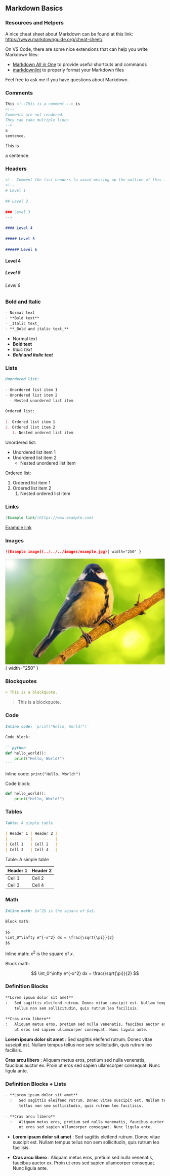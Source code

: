 <!--AUTOMATICALLY GENERATED
**********************************************************************
*                                                                    *
*    This file was automatically generated by copying                *
*    'content/notes/example/markdown_basics.md'. If you want to      *
*    manually overwrite it, you have to remove this whole c          *
*    omment. Otherwise, it will be overwritten the next time any     *
*    change happens in the notes.                                    *
*                                                                    *
**********************************************************************
-->

## Markdown Basics

### Resources and Helpers

A nice cheat sheet about Markdown can be found at this link: <https://www.markdownguide.org/cheat-sheet/>.

On VS Code, there are some nice extensions that can help you write Markdown files:

- [Markdown All in One](https://marketplace.visualstudio.com/items?itemName=yzhang.markdown-all-in-one) to provide useful shortcuts and commands
- [markdownlint](https://marketplace.visualstudio.com/items?itemName=DavidAnson.vscode-markdownlint) to properly format your Markdown files

Feel free to ask me if you have questions about Markdown.

### Comments

```markdown
This <!--This is a comment.--> is
<!--
Comments are not rendered.
They can take multiple lines
-->
a
sentence.
```

This <!--This is a comment.--> is
<!--
Comments are not rendered.
They can take multiple lines
-->
a
sentence.

### Headers

```markdown
<!-- Comment the fist headers to avoid messing up the outline of this file -->
<!--
# Level 1

## Level 2

### Level 3
-->

#### Level 4

##### Level 5

###### Level 6
```

<!--
# Level 1

## Level 2

### Level 3
-->

#### Level 4

##### Level 5

###### Level 6

### Bold and Italic

```markdown
- Normal text
- **Bold text**
- _Italic text_
- **_Bold and italic text_**
```

- Normal text
- **Bold text**
- _Italic text_
- **_Bold and italic text_**

### Lists

```markdown
Unordered list:

- Unordered list item 1
- Unordered list item 2
  - Nested unordered list item

Ordered list:

1. Ordered list item 1
2. Ordered list item 2
   1. Nested ordered list item
```

Unordered list:

- Unordered list item 1
- Unordered list item 2
  - Nested unordered list item

Ordered list:

1. Ordered list item 1
2. Ordered list item 2
   1. Nested ordered list item

### Links

```markdown
[Example link](https://www.example.com)
```

[Example link](https://www.example.com)

### Images

```markdown
![Example image](../../../images/example.jpg){ width="250" }
```

![Example image](../../../images/example.jpg){ width="250" }

### Blockquotes

```markdown
> This is a blockquote.
```

> This is a blockquote.

### Code

````markdown
Inline code: `print("Hello, World!")`

Code block:

```python
def hello_world():
    print("Hello, World!")
```
````

Inline code: `print("Hello, World!")`

Code block:

```python
def hello_world():
    print("Hello, World!")
```

### Tables

```markdown
Table: A simple table

| Header 1 | Header 2 |
| -------- | -------- |
| Cell 1   | Cell 2   |
| Cell 3   | Cell 4   |
```

Table: A simple table

| Header 1 | Header 2 |
| -------- | -------- |
| Cell 1   | Cell 2   |
| Cell 3   | Cell 4   |

### Math

```markdown
Inline math: $x^2$ is the square of $x$.

Block math:

$$
\int_0^\infty e^{-x^2} dx = \frac{\sqrt{\pi}}{2}
$$
```

Inline math: $x^2$ is the square of $x$.

Block math:

$$
\int_0^\infty e^{-x^2} dx = \frac{\sqrt{\pi}}{2}
$$

### Definition Blocks

```markdown
**Lorem ipsum dolor sit amet**
:   Sed sagittis eleifend rutrum. Donec vitae suscipit est. Nullam tempus
    tellus non sem sollicitudin, quis rutrum leo facilisis.

**Cras arcu libero**
:   Aliquam metus eros, pretium sed nulla venenatis, faucibus auctor ex. Proin
    ut eros sed sapien ullamcorper consequat. Nunc ligula ante.
```

**Lorem ipsum dolor sit amet**
:   Sed sagittis eleifend rutrum. Donec vitae suscipit est. Nullam tempus
    tellus non sem sollicitudin, quis rutrum leo facilisis.

**Cras arcu libero**
:   Aliquam metus eros, pretium sed nulla venenatis, faucibus auctor ex. Proin
    ut eros sed sapien ullamcorper consequat. Nunc ligula ante.

### Definition Blocks + Lists

```markdown
- **Lorem ipsum dolor sit amet**
  :   Sed sagittis eleifend rutrum. Donec vitae suscipit est. Nullam tempus
      tellus non sem sollicitudin, quis rutrum leo facilisis.

- **Cras arcu libero**
  :   Aliquam metus eros, pretium sed nulla venenatis, faucibus auctor ex. Proin
      ut eros sed sapien ullamcorper consequat. Nunc ligula ante.
```

- **Lorem ipsum dolor sit amet**
  :   Sed sagittis eleifend rutrum. Donec vitae suscipit est. Nullam tempus
      tellus non sem sollicitudin, quis rutrum leo facilisis.

- **Cras arcu libero**
  :   Aliquam metus eros, pretium sed nulla venenatis, faucibus auctor ex. Proin
      ut eros sed sapien ullamcorper consequat. Nunc ligula ante.
